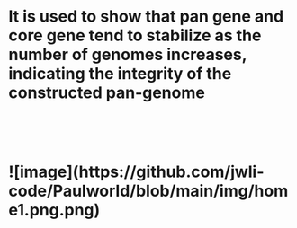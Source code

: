<h1>It is used to show that pan gene and core gene tend to stabilize as the number of genomes increases, indicating the integrity of the constructed pan-genome<h1> <br>
<br>
![image](https://github.com/jwli-code/Paulworld/blob/main/img/home1.png.png)
